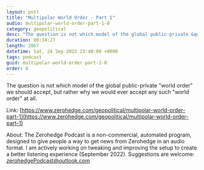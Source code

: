 ```yaml
---
layout: post
title: "Multipolar World Order - Part 1"
audio: multipolar-world-order-part-1-0
category: geopolitical
desc: "The question is not which model of the global public-private &quot;world order&quot; we should accept, but rather why we would ever accept any such &quot;world order&quot; at all."
duration: 00:34:27
length: 2067
datetime: Sat, 24 Sep 2022 23:40:00 +0000
tags: podcast
guid: multipolar-world-order-part-1-0
order: 0
---
```

The question is not which model of the global public-private &quot;world order&quot; we should accept, but rather why we would ever accept any such &quot;world order&quot; at all.

Link: [https://www.zerohedge.com/geopolitical/multipolar-world-order-part-1](https://www.zerohedge.com/geopolitical/multipolar-world-order-part-1)

About: The Zerohedge Podcast is a non-commercial, automated program, designed to give people a way to get news from Zerohedge in an audio format.  I am actively working on tweaking and improving the setup to create a better listening experience (September 2022).  Suggestions are welcome: [zerohedgePodcast@outlook.com](mailto:zerohedgePodcast@outlook.com)